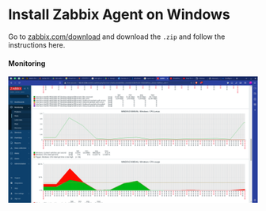 # Install Zabbix Agent on Windows

Go to [zabbix.com/download](https://www.zabbix.com/download_agents?version=6.4&release=6.4.5&os=Windows&os_version=Any&hardware=amd64&encryption=OpenSSL&packaging=Archive&show_legacy=0) and download the `.zip` and follow the instructions here.

#### Monitoring

![Zabbix Agent Monitoring](../../images/zabbix-agent-monitoring.png)
